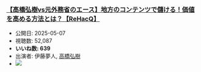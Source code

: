 ### [【高橋弘樹vs元外務省のエース】地方のコンテンツで儲ける！価値を高める方法とは？【ReHacQ】](https://www.youtube.com/watch?v=QdrwEObi_H0)
-   公開日: 2025-05-07
-   視聴数: 52,087
-   **いいね数: 639**
-   出演者: 伊藤夢人, [高橋弘樹](/rehacq_fan/people/高橋弘樹 "wikilink")
- [![](https://img.youtube.com/vi/QdrwEObi_H0/hqdefault.jpg)](https://www.youtube.com/watch?v=QdrwEObi_H0)
